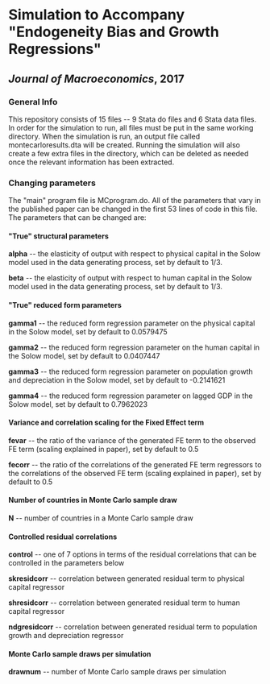 # Simulation to Accompany "Endogeneity Bias and Growth Regressions"
## *Journal of Macroeconomics*, 2017

### General Info

This repository consists of 15 files -- 9 Stata do files and 6 Stata data files.  In order for the simulation to run, all files must be put in the same working directory.  When the simulation is run, an output file called montecarloresults.dta will be created.  Running the simulation will also create a few extra files in the directory, which can be deleted as needed once the relevant information has been extracted.

### Changing parameters

The "main" program file is MCprogram.do.  All of the parameters that vary in the published paper can be changed in the first 53 lines of code in this file.  The parameters that can be changed are:

#### "True" structural parameters

**alpha** -- the elasticity of output with respect to physical capital in the Solow model used in the data generating process, set by default to 1/3.

**beta** -- the elasticity of output with respect to human capital in the Solow model used in the data generating process, set by default to 1/3.

#### "True" reduced form parameters

**gamma1** -- the reduced form regression parameter on the physical capital in the Solow model, set by default to 0.0579475

**gamma2** -- the reduced form regression parameter on the human capital in the Solow model, set by default to 0.0407447

**gamma3** -- the reduced form regression parameter on population growth and depreciation in the Solow model, set by default to -0.2141621

**gamma4** -- the reduced form regression parameter on lagged GDP in the Solow model, set by default to 0.7962023

#### Variance and correlation scaling for the Fixed Effect term

**fevar** -- the ratio of the variance of the generated FE term to the observed FE term (scaling explained in paper), set by default to 0.5

**fecorr** -- the ratio of the correlations of the generated FE term regressors to the correlations of the observed FE term (scaling explained in paper), set by default to 0.5

#### Number of countries in Monte Carlo sample draw

**N** -- number of countries in a Monte Carlo sample draw

#### Controlled residual correlations

**control** -- one of 7 options in terms of the residual correlations that can be controlled in the parameters below

**skresidcorr** -- correlation between generated residual term to physical capital regressor

**shresidcorr** -- correlation between generated residual term to human capital regressor

**ndgresidcorr** -- correlation between generated residual term to population growth and depreciation regressor

#### Monte Carlo sample draws per simulation

**drawnum** -- number of Monte Carlo sample draws per simulation
